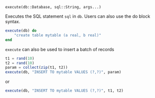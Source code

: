 ```
execute(db::Database, sql::String, args...)
```

Executes the SQL statement `sql` in `db`. Users can also use the do block syntax. 

```julia
execute(db) do 
    "create table mytable (a real, b real)"
end
```

`execute` can also be used to insert a batch of records

```julia
t1 = rand(10)
t2 = rand(10)
param = collect(zip(t1, t2))
execute(db, "INSERT TO mytable VALUES (?,?)", param)
```

or 

```julia
execute(db, "INSERT TO mytable VALUES (?,?)", t1, t2)
```
